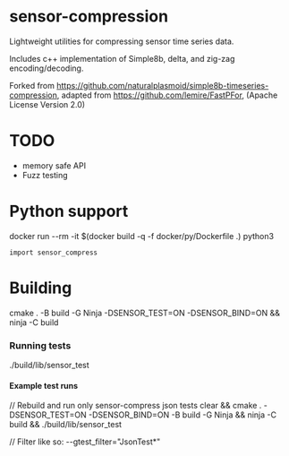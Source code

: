 # sensor-compression

Lightweight utilities for compressing sensor time series data.

Includes c++ implementation of Simple8b, delta, and zig-zag encoding/decoding.

Forked from https://github.com/naturalplasmoid/simple8b-timeseries-compression, adapted from https://github.com/lemire/FastPFor, (Apache License Version 2.0)

# TODO
 - memory safe API
 - Fuzz testing

# Python support

docker run --rm -it  $(docker build -q -f docker/py/Dockerfile .) python3
```
import sensor_compress
```

# Building
cmake . -B build -G Ninja -DSENSOR_TEST=ON -DSENSOR_BIND=ON  && ninja -C build

### Running tests
./build/lib/sensor_test 

#### Example test runs
// Rebuild and run only sensor-compress json tests
clear && cmake . -DSENSOR_TEST=ON -DSENSOR_BIND=ON -B build -G Ninja  && ninja -C build  && ./build/lib/sensor_test 

// Filter like so: --gtest_filter="JsonTest*"